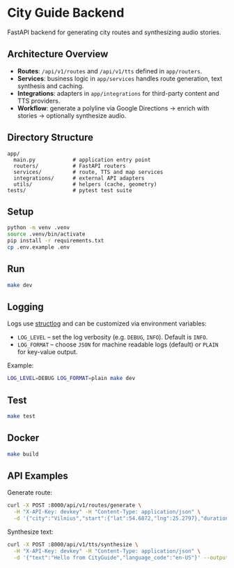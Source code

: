 # City Guide Backend

FastAPI backend for generating city routes and synthesizing audio stories.

## Architecture Overview

- **Routes**: `/api/v1/routes` and `/api/v1/tts` defined in `app/routers`.
- **Services**: business logic in `app/services` handles route generation, text synthesis and caching.
- **Integrations**: adapters in `app/integrations` for third-party content and TTS providers.
- **Workflow**: generate a polyline via Google Directions → enrich with stories → optionally synthesize audio.

## Directory Structure

```
app/
  main.py            # application entry point
  routers/           # FastAPI routers
  services/          # route, TTS and map services
  integrations/      # external API adapters
  utils/             # helpers (cache, geometry)
tests/               # pytest test suite
```

## Setup

```bash
python -m venv .venv
source .venv/bin/activate
pip install -r requirements.txt
cp .env.example .env
```

## Run

```bash
make dev
```

## Logging

Logs use [structlog](https://www.structlog.org/) and can be customized via environment variables:

- `LOG_LEVEL` – set the log verbosity (e.g. `DEBUG`, `INFO`). Default is `INFO`.
- `LOG_FORMAT` – choose `JSON` for machine readable logs (default) or `PLAIN` for key-value output.

Example:

```bash
LOG_LEVEL=DEBUG LOG_FORMAT=plain make dev
```

## Test

```bash
make test
```

## Docker

```bash
make build
```

## API Examples

Generate route:

```bash
curl -X POST :8000/api/v1/routes/generate \
  -H "X-API-Key: devkey" -H "Content-Type: application/json" \
  -d '{"city":"Vilnius","start":{"lat":54.6872,"lng":25.2797},"duration_min":120,"transport_mode":"foot","interest_tags":["history"],"language":"en","need_audio":true}'
```

Synthesize text:

```bash
curl -X POST :8000/api/v1/tts/synthesize \
  -H "X-API-Key: devkey" -H "Content-Type: application/json" \
  -d '{"text":"Hello from CityGuide","language_code":"en-US"}' --output out.mp3
```

